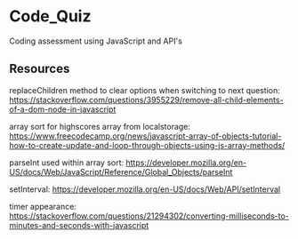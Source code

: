 # Code_Quiz
Coding assessment using JavaScript and API's


## Resources

replaceChildren method to clear options when switching to next question:
https://stackoverflow.com/questions/3955229/remove-all-child-elements-of-a-dom-node-in-javascript

array sort for highscores array from localstorage:
https://www.freecodecamp.org/news/javascript-array-of-objects-tutorial-how-to-create-update-and-loop-through-objects-using-js-array-methods/

parseInt used within array sort:
https://developer.mozilla.org/en-US/docs/Web/JavaScript/Reference/Global_Objects/parseInt

setInterval:
https://developer.mozilla.org/en-US/docs/Web/API/setInterval

timer appearance:
https://stackoverflow.com/questions/21294302/converting-milliseconds-to-minutes-and-seconds-with-javascript
